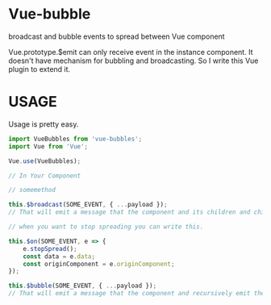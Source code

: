 # Vue-bubble

broadcast and bubble events to spread between Vue component

Vue.prototype.$emit can only receive event in the instance component. It doesn't have mechanism for bubbling and broadcasting. So I write this Vue plugin to extend it.

# USAGE

Usage is pretty easy.

```javascript
import VueBubbles from 'vue-bubbles';
import Vue from 'Vue';

Vue.use(VueBubbles);

// In Your Component

// somemethod

this.$broadcast(SOME_EVENT, { ...payload });
// That will emit a message that the component and its children and chilren's children ... will receive the event.

// when you want to stop spreading you can write this.

this.$on(SOME_EVENT, e => {
    e.stopSpread();
    const data = e.data;
    const originComponent = e.originComponent;
});

this.$bubble(SOME_EVENT, { ...payload });
// That will emit a message that the component and recursively emit the parent. Also you can stop spreading.

```
